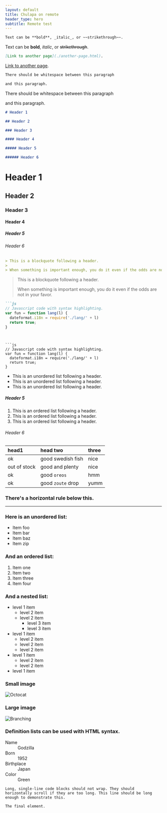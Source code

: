 ```yaml
---
layout: default
title: Chulapa on remote
header_type: hero
subtitle: Remote test
---
```


```markdown
Text can be **bold**, _italic_, or ~~strikethrough~~.
```

Text can be **bold**, _italic_, or ~~strikethrough~~.

```markdown
[Link to another page](./another-page.html).
```

[Link to another page](./another-page.html).

```markdown
There should be whitespace between this paragraph

and this paragraph.
```

There should be whitespace between this paragraph

and this paragraph.

```markdown
# Header 1

## Header 2

### Header 3

#### Header 4

##### Header 5

###### Header 6
```

# Header 1

## Header 2

### Header 3

#### Header 4

##### Header 5

###### Header 6


```markdown
> This is a blockquote following a header.
>
> When something is important enough, you do it even if the odds are not in your favor.
```

> This is a blockquote following a header.
>
> When something is important enough, you do it even if the odds are not in your favor.


```markdown
```js
// Javascript code with syntax highlighting.
var fun = function lang(l) {
  dateformat.i18n = require('./lang/' + l)
  return true;
}
```
```


```js
// Javascript code with syntax highlighting.
var fun = function lang(l) {
  dateformat.i18n = require('./lang/' + l)
  return true;
}
```



*   This is an unordered list following a header.
*   This is an unordered list following a header.
*   This is an unordered list following a header.

##### Header 5

1.  This is an ordered list following a header.
2.  This is an ordered list following a header.
3.  This is an ordered list following a header.

###### Header 6

| head1        | head two          | three |
|:-------------|:------------------|:------|
| ok           | good swedish fish | nice  |
| out of stock | good and plenty   | nice  |
| ok           | good `oreos`      | hmm   |
| ok           | good `zoute` drop | yumm  |

### There's a horizontal rule below this.

* * *

### Here is an unordered list:

*   Item foo
*   Item bar
*   Item baz
*   Item zip

### And an ordered list:

1.  Item one
1.  Item two
1.  Item three
1.  Item four

### And a nested list:

- level 1 item
  - level 2 item
  - level 2 item
    - level 3 item
    - level 3 item
- level 1 item
  - level 2 item
  - level 2 item
  - level 2 item
- level 1 item
  - level 2 item
  - level 2 item
- level 1 item

### Small image

![Octocat](https://github.githubassets.com/images/icons/emoji/octocat.png)

### Large image

![Branching](https://guides.github.com/activities/hello-world/branching.png)


### Definition lists can be used with HTML syntax.

<dl>
<dt>Name</dt>
<dd>Godzilla</dd>
<dt>Born</dt>
<dd>1952</dd>
<dt>Birthplace</dt>
<dd>Japan</dd>
<dt>Color</dt>
<dd>Green</dd>
</dl>

```
Long, single-line code blocks should not wrap. They should horizontally scroll if they are too long. This line should be long enough to demonstrate this.
```

```
The final element.
```

